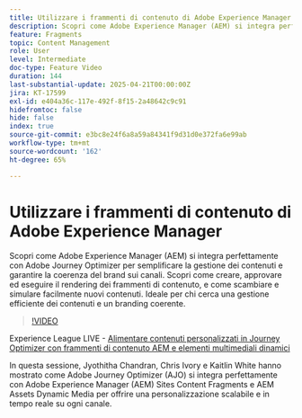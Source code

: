 ```yaml
---
title: Utilizzare i frammenti di contenuto di Adobe Experience Manager
description: Scopri come Adobe Experience Manager (AEM) si integra perfettamente con Adobe Journey Optimizer per semplificare la gestione dei contenuti e garantire la coerenza del brand sui canali. Scopri come creare, approvare ed eseguire il rendering dei frammenti di contenuto, e come scambiare e simulare facilmente nuovi contenuti. Ideale per chi cerca una gestione efficiente dei contenuti e un branding coerente.
feature: Fragments
topic: Content Management
role: User
level: Intermediate
doc-type: Feature Video
duration: 144
last-substantial-update: 2025-04-21T00:00:00Z
jira: KT-17599
exl-id: e404a36c-117e-492f-8f15-2a48642c9c91
hidefromtoc: false
hide: false
index: true
source-git-commit: e3bc8e24f6a8a59a84341f9d31d0e372fa6e99ab
workflow-type: tm+mt
source-wordcount: '162'
ht-degree: 65%

---
```


# Utilizzare i frammenti di contenuto di Adobe Experience Manager

Scopri come Adobe Experience Manager (AEM) si integra perfettamente con Adobe Journey Optimizer per semplificare la gestione dei contenuti e garantire la coerenza del brand sui canali. Scopri come creare, approvare ed eseguire il rendering dei frammenti di contenuto, e come scambiare e simulare facilmente nuovi contenuti. Ideale per chi cerca una gestione efficiente dei contenuti e un branding coerente.

>[!VIDEO](https://video.tv.adobe.com/v/3457691/?learn=on&enablevpops)

Experience League LIVE - [Alimentare contenuti personalizzati in Journey Optimizer con frammenti di contenuto AEM e elementi multimediali dinamici](https://experienceleague.adobe.com/it/docs/events/experience-league-live-recordings/episodes/exl-live-episode-07-31-25)

In questa sessione, Jyothitha Chandran, Chris Ivory e Kaitlin White hanno mostrato come Adobe Journey Optimizer (AJO) si integra perfettamente con Adobe Experience Manager (AEM) Sites Content Fragments e AEM Assets Dynamic Media per offrire una personalizzazione scalabile e in tempo reale su ogni canale.
